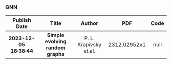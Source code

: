 
### GNN
|Publish Date|Title|Author|PDF|Code|
| :---: | :---: | :---: | :---: | :---: |
|**2023-12-05 18:38:44**|**Simple evolving random graphs**|P. L. Krapivsky et.al.|[2312.02952v1](http://arxiv.org/abs/2312.02952v1)|null|
